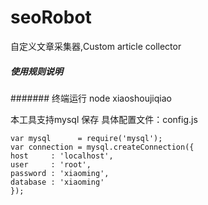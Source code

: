 # seoRobot
自定义文章采集器,Custom article collector

##### 使用规则说明

####### 终端运行 
node  xiaoshoujiqiao


本工具支持mysql 保存
具体配置文件：config.js

```
var mysql      = require('mysql');
var connection = mysql.createConnection({
host     : 'localhost',
user     : 'root',
password : 'xiaoming',
database : 'xiaoming'
});
```
